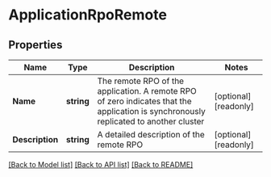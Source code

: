# ApplicationRpoRemote

## Properties

Name | Type | Description | Notes
------------ | ------------- | ------------- | -------------
**Name** | **string** | The remote RPO of the application. A remote RPO of zero indicates that the application is synchronously replicated to another cluster | [optional] [readonly] 
**Description** | **string** | A detailed description of the remote RPO | [optional] [readonly] 

[[Back to Model list]](../README.md#documentation-for-models) [[Back to API list]](../README.md#documentation-for-api-endpoints) [[Back to README]](../README.md)


